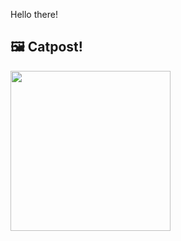 Hello there!



## 🖼️ Catpost!

<sub>
    <img src="https://cdn2.thecatapi.com/images/cp9.jpg" height="256">
</sub>

